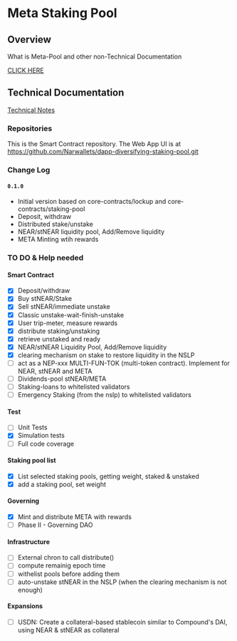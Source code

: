 # Meta Staking Pool

## Overview
What is Meta-Pool and other non-Technical Documentation

[CLICK HERE](https://narwallets.github.io/diversifying-staking-pool/)

## Technical Documentation
[Technical Notes](https://narwallets.github.io/diversifying-staking-pool/technical-notes)

### Repositories 

This is the Smart Contract repository. The Web App UI is at https://github.com/Narwallets/dapp-diversifying-staking-pool.git

### Change Log
#### `0.1.0`

- Initial version based on core-contracts/lockup and core-contracts/staking-pool
- Deposit, withdraw
- Distributed stake/unstake
- NEAR/stNEAR liquidity pool, Add/Remove liquidity
- META Minting wtih rewards

### TO DO & Help needed


#### Smart Contract  
 - [x] Deposit/withdraw
 - [x] Buy stNEAR/Stake
 - [x] Sell stNEAR/immediate unstake
 - [x] Classic unstake-wait-finish-unstake
 - [x] User trip-meter, measure rewards
 - [x] distribute staking/unstaking
 - [x] retrieve unstaked and ready
 - [x] NEAR/stNEAR Liquidity Pool, Add/Remove liquidity
 - [x] clearing mechanism on stake to restore liquidity in the NSLP
 - [ ] act as a NEP-xxx MULTI-FUN-TOK (multi-token contract). Implement for NEAR, stNEAR and META
 - [ ] Dividends-pool stNEAR/META
 - [ ] Staking-loans to whitelisted validators
 - [ ] Emergency Staking (from the nslp) to whitelisted validators

#### Test
 - [ ] Unit Tests
 - [x] Simulation tests
 - [ ] Full code coverage

#### Staking pool list
 - [x] List selected staking pools, getting weight, staked & unstaked
 - [x] add a staking pool, set weight

#### Governing
 - [x] Mint and distribute META with rewards
 - [ ] Phase II - Governing DAO

#### Infrastructure
- [ ] External chron to call distribute()
- [ ] compute remainig epoch time
- [ ] withelist pools before adding them
- [ ] auto-unstake stNEAR in the NSLP (when the clearing mechanism is not enough)

#### Expansions

- [ ] USDN: Create a collateral-based stablecoin similar to Compound's DAI, using NEAR & stNEAR as collateral
